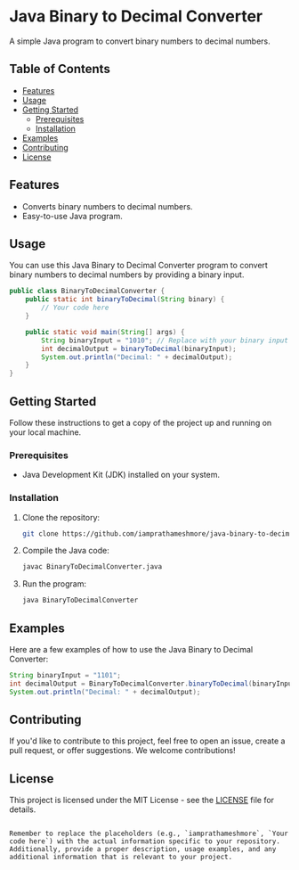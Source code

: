 # Java Binary to Decimal Converter

A simple Java program to convert binary numbers to decimal numbers.

## Table of Contents

- [Features](#features)
- [Usage](#usage)
- [Getting Started](#getting-started)
  - [Prerequisites](#prerequisites)
  - [Installation](#installation)
- [Examples](#examples)
- [Contributing](#contributing)
- [License](#license)

## Features

- Converts binary numbers to decimal numbers.
- Easy-to-use Java program.

## Usage

You can use this Java Binary to Decimal Converter program to convert binary numbers to decimal numbers by providing a binary input.

```java
public class BinaryToDecimalConverter {
    public static int binaryToDecimal(String binary) {
        // Your code here
    }

    public static void main(String[] args) {
        String binaryInput = "1010"; // Replace with your binary input
        int decimalOutput = binaryToDecimal(binaryInput);
        System.out.println("Decimal: " + decimalOutput);
    }
}
```

## Getting Started

Follow these instructions to get a copy of the project up and running on your local machine.

### Prerequisites

- Java Development Kit (JDK) installed on your system.

### Installation

1. Clone the repository:

   ```bash
   git clone https://github.com/iamprathameshmore/java-binary-to-decimal-converter.git
   ```

2. Compile the Java code:

   ```bash
   javac BinaryToDecimalConverter.java
   ```

3. Run the program:

   ```bash
   java BinaryToDecimalConverter
   ```

## Examples

Here are a few examples of how to use the Java Binary to Decimal Converter:

```java
String binaryInput = "1101";
int decimalOutput = BinaryToDecimalConverter.binaryToDecimal(binaryInput);
System.out.println("Decimal: " + decimalOutput);
```

## Contributing

If you'd like to contribute to this project, feel free to open an issue, create a pull request, or offer suggestions. We welcome contributions!

## License

This project is licensed under the MIT License - see the [LICENSE](LICENSE) file for details.
```

Remember to replace the placeholders (e.g., `iamprathameshmore`, `Your code here`) with the actual information specific to your repository. Additionally, provide a proper description, usage examples, and any additional information that is relevant to your project.
